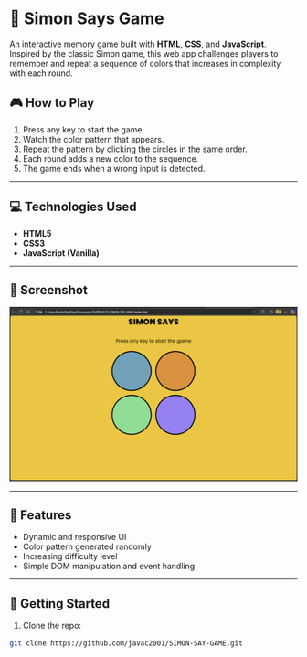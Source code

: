 # 🧠 Simon Says Game

An interactive memory game built with **HTML**, **CSS**, and **JavaScript**. Inspired by the classic Simon game, this web app challenges players to remember and repeat a sequence of colors that increases in complexity with each round.

## 🎮 How to Play

1. Press any key to start the game.
2. Watch the color pattern that appears.
3. Repeat the pattern by clicking the circles in the same order.
4. Each round adds a new color to the sequence.
5. The game ends when a wrong input is detected.

---

## 💻 Technologies Used

- **HTML5**
- **CSS3**
- **JavaScript (Vanilla)**

---

## 📸 Screenshot

![Simon Says Game UI](./simon-says-screenshot.png)

---

## 🧩 Features

- Dynamic and responsive UI
- Color pattern generated randomly
- Increasing difficulty level
- Simple DOM manipulation and event handling

---

## 🚀 Getting Started

1. Clone the repo:

```bash
git clone https://github.com/javac2001/SIMON-SAY-GAME.git


